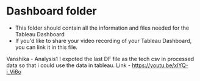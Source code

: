 # Dashboard folder

- This folder should contain all the information and files needed for the Tableau Dashboard
- If you'd like to share your video recording of your Tableau Dashboard, you can link it in this file.

Vanshika - Analysis1 
I expoted the last DF file as the tech csv in processed data so that i could use the data in tableau. 
Link - https://youtu.be/xlYQ-i_Vi6o



